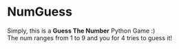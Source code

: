 # NumGuess
Simply, this is a <b>Guess The Number</b> Python Game :) <br>
The num ranges from 1 to 9 and you for 4 tries to guess it!
